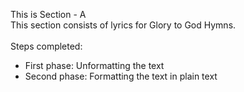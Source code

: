 This is Section - A<br>
This section consists of lyrics for Glory to God Hymns.<br><br>
Steps completed:<br>
- First phase: Unformatting the text<br>
- Second phase: Formatting the text in plain text<br>

